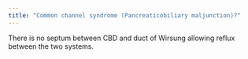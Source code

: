 ```yaml
---
title: "Common channel syndrome (Pancreaticobiliary maljunction)?"
---
```

There is no septum between CBD and duct of Wirsung allowing reflux between the two systems.

